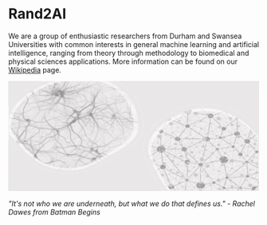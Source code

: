 # Rand2AI

We are a group of enthusiastic researchers from Durham and Swansea Universities with common interests in general machine learning and artificial intelligence, ranging from theory through methodology to biomedical and physical sciences applications. More information can be found on our [Wikipedia](../../wiki) page.

![](./BG.png)

*"It's not who we are underneath, but what we do that defines us." - Rachel Dawes from Batman Begins*

